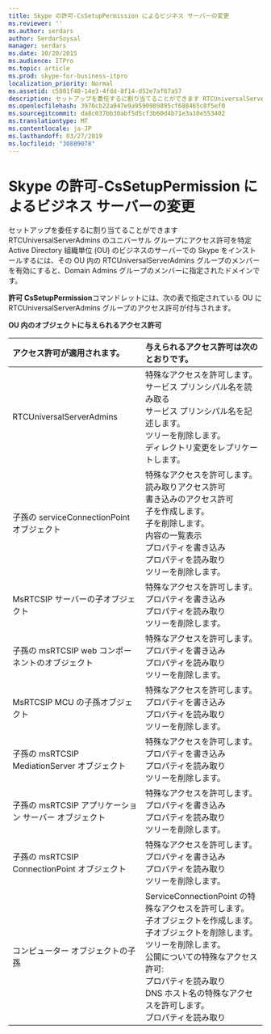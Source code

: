 ```yaml
---
title: Skype の許可-CsSetupPermission によるビジネス サーバーの変更
ms.reviewer: ''
ms.author: serdars
author: SerdarSoysal
manager: serdars
ms.date: 10/20/2015
ms.audience: ITPro
ms.topic: article
ms.prod: skype-for-business-itpro
localization_priority: Normal
ms.assetid: c5801f48-14e3-4fdd-8f14-d52e7af07a57
description: セットアップを委任するに割り当てることができます RTCUniversalServerAdmins のユニバーサル グループにアクセス許可を特定 Active Directory 組織単位 (OU) のビジネスのサーバーでの Skype をインストールするには、その OU 内の RTCUniversalServerAdmins グループのメンバーを有効にすると、Domain Admins グループのメンバーに指定されたドメインです。
ms.openlocfilehash: 3976cb22a947e9a9590989895cf688465c8f5ef0
ms.sourcegitcommit: da8c037bb30abf5d5cf3b60d4b71e3a10e553402
ms.translationtype: MT
ms.contentlocale: ja-JP
ms.lasthandoff: 03/27/2019
ms.locfileid: "30889078"
---
```

# <a name="changes-made-by-grant-cssetuppermission-in-skype-for-business-server"></a>Skype の許可-CsSetupPermission によるビジネス サーバーの変更
 
セットアップを委任するに割り当てることができます RTCUniversalServerAdmins のユニバーサル グループにアクセス許可を特定 Active Directory 組織単位 (OU) のビジネスのサーバーでの Skype をインストールするには、その OU 内の RTCUniversalServerAdmins グループのメンバーを有効にすると、Domain Admins グループのメンバーに指定されたドメインです。 
  
**許可 CsSetupPermission**コマンドレットには、次の表で指定されている OU に RTCUniversalServerAdmins グループのアクセス許可が付与されます。
  
**OU 内のオブジェクトに与えられるアクセス許可**

|**アクセス許可が適用されます。**|**与えられるアクセス許可は次のとおりです。**|
|:-----|:-----|
|RTCUniversalServerAdmins  <br/> | 特殊なアクセスを許可します。 <br/>  サービス プリンシパル名を読み取る <br/>  サービス プリンシパル名を記述します。 <br/>  ツリーを削除します。 <br/>  ディレクトリ変更をレプリケートします。 <br/> |
|子孫の serviceConnectionPoint オブジェクト  <br/> | 特殊なアクセスを許可します。 <br/>  読み取りアクセス許可 <br/>  書き込みのアクセス許可 <br/>  子を作成します。 <br/>  子を削除します。 <br/>  内容の一覧表示 <br/>  プロパティを書き込み <br/>  プロパティを読み取り <br/>  ツリーを削除します。 <br/> |
|MsRTCSIP サーバーの子オブジェクト  <br/> | 特殊なアクセスを許可します。 <br/>  プロパティを書き込み <br/>  プロパティを読み取り <br/>  ツリーを削除します。 <br/> |
|子孫の msRTCSIP web コンポーネントのオブジェクト  <br/> | 特殊なアクセスを許可します。 <br/>  プロパティを書き込み <br/>  プロパティを読み取り <br/>  ツリーを削除します。 <br/> |
|MsRTCSIP MCU の子孫オブジェクト  <br/> | 特殊なアクセスを許可します。 <br/>  プロパティを書き込み <br/>  プロパティを読み取り <br/>  ツリーを削除します。 <br/> |
|子孫の msRTCSIP MediationServer オブジェクト  <br/> | 特殊なアクセスを許可します。 <br/>  プロパティを書き込み <br/>  プロパティを読み取り <br/>  ツリーを削除します。 <br/> |
|子孫の msRTCSIP アプリケーション サーバー オブジェクト  <br/> | 特殊なアクセスを許可します。 <br/>  プロパティを書き込み <br/>  プロパティを読み取り <br/>  ツリーを削除します。 <br/> |
|子孫の msRTCSIP ConnectionPoint オブジェクト  <br/> | 特殊なアクセスを許可します。 <br/>  プロパティを書き込み <br/>  プロパティを読み取り <br/>  ツリーを削除します。 <br/> |
|コンピューター オブジェクトの子孫  <br/> | ServiceConnectionPoint の特殊なアクセスを許可します。 <br/>  子オブジェクトを作成します。 <br/>  子オブジェクトを削除します。 <br/>  ツリーを削除します。 <br/>  公開についての特殊なアクセス許可: <br/>  プロパティを読み取り <br/>  DNS ホスト名の特殊なアクセスを許可します。 <br/>  プロパティを読み取り <br/> |
   

